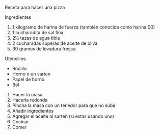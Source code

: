 Receta para hacer una pizza

Ingredientes

<ol>
  <li>1 kilogramo de harina de fuerza (también conocida como harina 00)</li>
  <li>1 cucharadita de sal fina</li>
  <li>2½ tazas de agua tibia</li>
  <li>2 cucharadas soperas de aceite de oliva</li>
  <li>30 gramos de levadura fresca</li>
</ol>

Utencilios

<ul>
  <li>Rodillo</li>
  <li>Horno o un sarten</li>
  <li>Papel de horno</li>
  <li>Bol</li>
</ul>

<ol>
  <li>Hacer la masa</li>
  <li>Hacerla redonda</li>
  <li>Pincha la masa con un tenedor para que no suba</li>
  <li>Añadir ingredientes</li>
  <li>Agregar el aceite al sarten (si estas usando uno)</li>
  <li>Cocinar</li>
  <li>Comer</li>
</ol>
